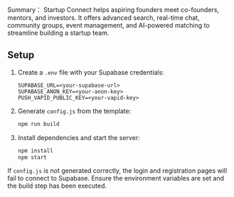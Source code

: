 Summary：
Startup Connect helps aspiring founders meet co-founders, mentors, and investors.
It offers advanced search, real-time chat, community groups, event management, and
AI-powered matching to streamline building a startup team.

## Setup

1. Create a `.env` file with your Supabase credentials:

   ```env
   SUPABASE_URL=<your-supabase-url>
   SUPABASE_ANON_KEY=<your-anon-key>
   PUSH_VAPID_PUBLIC_KEY=<your-vapid-key>
   ```

2. Generate `config.js` from the template:

   ```bash
   npm run build
   ```

3. Install dependencies and start the server:

   ```bash
   npm install
   npm start
   ```

If `config.js` is not generated correctly, the login and registration pages will
fail to connect to Supabase. Ensure the environment variables are set and the
build step has been executed.
